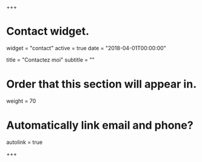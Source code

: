 +++
# Contact widget.
widget = "contact"
active = true
date = "2018-04-01T00:00:00"

title = "Contactez moi"
subtitle = ""

# Order that this section will appear in.
weight = 70

# Automatically link email and phone?
autolink = true

+++

